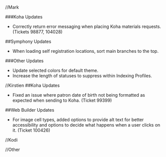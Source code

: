 //Mark

###Koha Updates
- Correctly return error messaging when placing Koha materials requests. (Tickets 98877, 104028)

##Symphony Updates
- When loading self registration locations, sort main branches to the top. 

###Other Updates
- Update selected colors for default theme.
- Increase the length of statuses to suppress within Indexing Profiles.

//Kirstien
##Koha Updates
- Fixed an issue where patron date of birth not being formatted as expected when sending to Koha. (Ticket 99399)

##Web Builder Updates
- For image cell types, added options to provide alt text for better accessibility and options to decide what happens when a user clicks on it. (Ticket 100426)

//Kodi

//Other